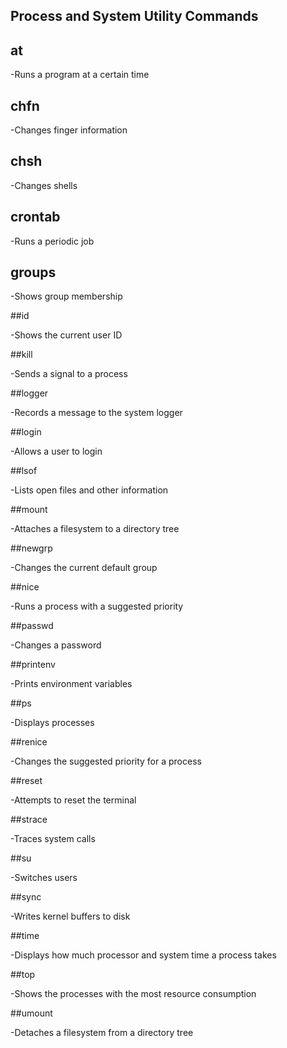 ## Process and System Utility Commands


## at

-Runs a program at a certain time


## chfn

-Changes finger information


## chsh

-Changes shells


## crontab

-Runs a periodic job


## groups

-Shows group membership


##id

-Shows the current user ID


##kill

-Sends a signal to a process


##logger

-Records a message to the system logger


##login

-Allows a user to login


##lsof

-Lists open files and other information


##mount

-Attaches a filesystem to a directory tree


##newgrp

-Changes the current default group


##nice

-Runs a process with a suggested priority

##passwd


-Changes a password


##printenv

-Prints environment variables


##ps

-Displays processes


##renice

-Changes the suggested priority for a process


##reset

-Attempts to reset the terminal


##strace

-Traces system calls


##su

-Switches users


##sync

-Writes kernel buffers to disk


##time

-Displays how much processor and system time a process takes


##top

-Shows the processes with the most resource consumption


##umount

-Detaches a filesystem from a directory tree

